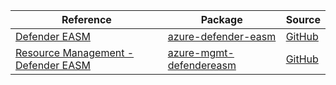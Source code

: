 | Reference | Package | Source |
|---|---|---|
|[Defender EASM](defender-easm-readme.md)|[azure-defender-easm](https://pypi.org/project/azure-defender-easm)|[GitHub](https://github.com/Azure/azure-sdk-for-python/blob/main/sdk/easm/azure-defender-easm)|
|[Resource Management - Defender EASM](mgmt-defendereasm-readme.md)|[azure-mgmt-defendereasm](https://pypi.org/project/azure-mgmt-defendereasm)|[GitHub](https://github.com/Azure/azure-sdk-for-python/blob/main/sdk/defendereasm/azure-mgmt-defendereasm)|
